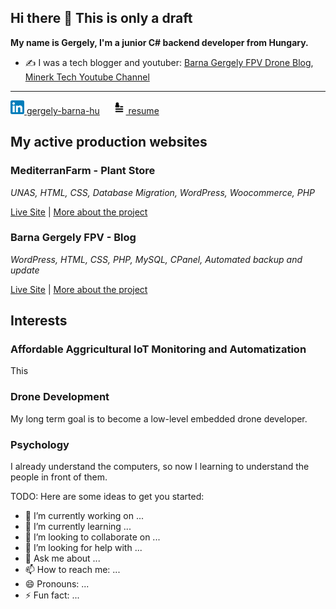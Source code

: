 ## Hi there 👋 This is only a draft

**My name is Gergely, I'm a junior C# backend developer from Hungary.**

- ✍️ I was a tech blogger and youtuber: [Barna Gergely FPV Drone Blog](http://barnagergely.hu/), [Minerk Tech Youtube Channel](https://www.youtube.com/@MinerkTech)

---

<a href="https://www.linkedin.com/in/gergely-barna-hu/" target="_blank"><img alt="Gergely Barna | LinkedIn" width="22px" src="./assets/linkedin.svg" /> gergely-barna-hu</a> &nbsp; &nbsp; <a href="./assets/Gergely_Barna_Backend_Resume.pdf" target="_blank" ><img alt="Gergely Barna | Resume" width="22px" src="./assets/resume.svg" /> resume</a> &nbsp; &nbsp; <br />

## My active production websites

### MediterranFarm - Plant Store

*UNAS, HTML, CSS, Database Migration, WordPress, Woocommerce, PHP*

[Live Site](https://www.mediterranfarm.hu/) | [More about the project]()

### Barna Gergely FPV - Blog

*WordPress, HTML, CSS, PHP, MySQL, CPanel, Automated backup and update*

[Live Site](http://barnagergely.hu/) | [More about the project]()

## Interests

### Affordable Aggricultural IoT Monitoring and Automatization

This 

### Drone Development

My long term goal is to become a low-level embedded drone developer.

### Psychology

I already understand the computers, so now I learning to understand the people in front of them.


TODO:
Here are some ideas to get you started:

- 🔭 I’m currently working on ...
- 🌱 I’m currently learning ...
- 👯 I’m looking to collaborate on ...
- 🤔 I’m looking for help with ...
- 💬 Ask me about ...
- 📫 How to reach me: ...
- 😄 Pronouns: ...
- ⚡ Fun fact: ...
